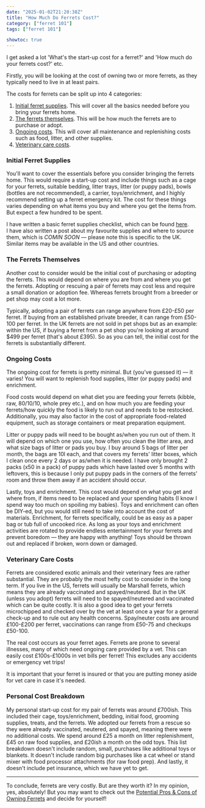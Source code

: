 ```yaml
---
date: "2025-01-02T21:20:38Z"
title: "How Much Do Ferrets Cost?"
category: ["ferret 101"]
tags: ["ferret 101"]

showtoc: true
---
```

I get asked a lot 'What's the start-up cost for a ferret?' and 'How much do your ferrets cost?' etc.

Firstly, you will be looking at the cost of owning two or more ferrets, as they typically need to live in at least pairs.

The costs for ferrets can be split up into 4 categories:
1. [Initial ferret supplies](#initial-ferret-supplies). This will cover all the basics needed before you bring your ferrets home.
2. [The ferrets themselves](#the-ferrets-themselves). This will be how much the ferrets are to purchase or adopt.
3. [Ongoing costs](#ongoing-costs). This will cover all maintenance and replenishing costs such as food, litter, and other supplies.
4. [Veterinary care costs](#veterinary-care-costs).

### Initial Ferret Supplies
You'll want to cover the essentials before you consider bringing the ferrets home. This would require a start-up cost and include things such as a cage for your ferrets, suitable bedding, litter trays, litter (or puppy pads), bowls (bottles are not recommended), a carrier, toys/enrichment, and I highly recommend setting up a ferret emergency kit. The cost for these things varies depending on what items you buy and where you get the items from. But expect a few hundred to be spent.

I have written a basic ferret supplies checklist, which can be found [here](/posts/initial-ferret-supplies-checklist/).<br>
I have also written a post about my favourite supplies and where to source them, which is *COMIN SOON* — please note this is specific to the UK. Similar items may be available in the US and other countries.

### The Ferrets Themselves
Another cost to consider would be the initial cost of purchasing or adopting the ferrets. This would depend on where you are from and where you get the ferrets. Adopting or rescuing a pair of ferrets may cost less and require a small donation or adoption fee. Whereas ferrets brought from a breeder or pet shop may cost a lot more.

Typically, adopting a pair of ferrets can range anywhere from £20-£50 per ferret. If buying from an established private breeder, it can range from £50-100 per ferret. In the UK ferrets are not sold in pet shops but as an example: within the US, if buying a ferret from a pet shop you're looking at around $499 per ferret (that's about £395). So as you can tell, the initial cost for the ferrets is substantially different.

### Ongoing Costs
The ongoing cost for ferrets is pretty minimal. But (you've guessed it) — it varies! You will want to replenish food supplies, litter (or puppy pads) and enrichment.

Food costs would depend on what diet you are feeding your ferrets (kibble, raw, 80/10/10, whole prey etc.), and on how much you are feeding your ferrets/how quickly the food is likely to run out and needs to be restocked. Additionally, you may also factor in the cost of appropriate food-related equipment, such as storage containers or meat preparation equipment.

Litter or puppy pads will need to be bought as/when you run out of them. It will depend on which one you use, how often you clean the litter area, and what size bags of litter or pads you buy. I buy around 5 bags of litter per month, the bags are 10l each, and that covers my ferrets' litter boxes, which I clean once every 2 days or as/when it is needed. I have only brought 2 packs (x50 in a pack) of puppy pads which have lasted over 5 months with leftovers, this is because I only put puppy pads in the corners of the ferrets' room and throw them away if an accident should occur.

Lastly, toys and enrichment. This cost would depend on what you get and where from, if items need to be replaced and your spending habits (I know I spend way too much on spoiling my babies). Toys and enrichment can often be DIY-ed, but you would still need to take into account the cost of materials. Enrichment, for ferrets specifically, could be as easy as a paper bag or tub full of uncooked rice. As long as your toys and enrichment activities are rotated to provide endless entertainment for your ferrets and prevent boredom — they are happy with anything! Toys should be thrown out and replaced if broken, worn down or damaged.

### Veterinary Care Costs
Ferrets are considered exotic animals and their veterinary fees are rather substantial. They are probably the most hefty cost to consider in the long term. If you live in the US, ferrets will usually be Marshall ferrets, which means they are already vaccinated and spayed/neutered. But in the UK (unless you adopt) ferrets will need to be spayed/neutered and vaccinated which can be quite costly. It is also a good idea to get your ferrets microchipped and checked over by the vet at least once a year for a general check-up and to rule out any health concerns. Spay/neuter costs are around £100-£200 per ferret, vaccinations can range from £50-75 and checkups £50-100.

The real cost occurs as your ferret ages. Ferrets are prone to several illnesses, many of which need ongoing care provided by a vet. This can easily cost £100s-£1000s in vet bills per ferret! This excludes any accidents or emergency vet trips!

It is important that your ferret is insured or that you are putting money aside for vet care in case it's needed.

### Personal Cost Breakdown
My personal start-up cost for my pair of ferrets was around £700ish. This included their cage, toys/enrichment, bedding, initial food, grooming supplies, treats, and the ferrets. We adopted our ferrets from a rescue so they were already vaccinated, neutered, and spayed, meaning there were no additional costs. We spend around £25 a month on litter replenishment, £45 on raw food supplies, and £20ish a month on the odd toys. This list breakdown doesn't include random, small, purchases like additional toys or blankets. It doesn't include random big purchases like a cat wheel or stand mixer with food processor attachments (for raw food prep). And lastly, it doesn't include pet insurance, which we have yet to get.

---

To conclude, ferrets are very costly. But are they worth it? In my opinion, yes, absolutely! But you may want to check out the [Potential Pros & Cons of Owning Ferrets](/posts/potential-pros--cons-of-owning-ferrets/) and decide for yourself!
